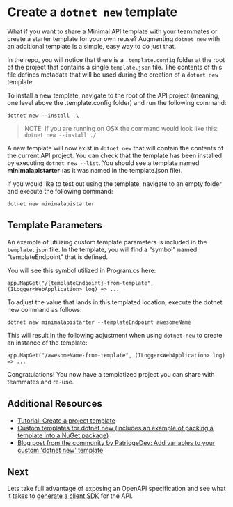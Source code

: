 # Create a `dotnet new` template

What if you want to share a Minimal API template with your teammates or create a starter template for your own reuse?  Augmenting `dotnet new` with an additional template is a simple, easy way to do just that.

In the repo, you will notice that there is a `.template.config` folder at the root of the project that contains a single `template.json` file.  The contents of this file defines metadata that will be used during the creation of a `dotnet new` template.

To install a new template, navigate to the root of the API project (meaning, one level above the .template.config folder) and run the following command:

`dotnet new --install .\`

>NOTE: If you are running on OSX the command would look like this: `dotnet new --install ./`

A new template will now exist in `dotnet new` that will contain the contents of the current API project.  You can check that the template has been installed by executing `dotnet new --list`.  You should see a template named **minimalapistarter** (as it was named in the template.json file).

If you would like to test out using the template, navigate to an empty folder and execute the following command:

`dotnet new minimalapistarter`

## Template Parameters

An example of utilizing custom template parameters is included in the `template.json` file.  In the template, you will find a "symbol" named "templateEndpoint" that is defined.  

You will see this symbol utilized in Program.cs here:

`app.MapGet("/{templateEndpoint}-from-template", (ILogger<WebApplication> log) => ...`

To adjust the value that lands in this templated location, execute the dotnet new command as follows:

`dotnet new minimalapistarter --templateEndpoint awesomeName`

This will result in the following adjustment when using `dotnet new` to create an instance of the template:

`app.MapGet("/awesomeName-from-template", (ILogger<WebApplication> log) => ...`


Congratulations!  You now have a templatized project you can share with teammates and re-use.

## Additional Resources

- [Tutorial: Create a project template](https://docs.microsoft.com/en-us/dotnet/core/tutorials/cli-templates-create-project-template)
- [Custom templates for dotnet new (includes an example of packing a template into a NuGet package)](https://docs.microsoft.com/en-us/dotnet/core/tools/custom-templates#packing-a-template-into-a-nuget-package-nupkg-file)
- [Blog post from the community by PatridgeDev: Add variables to your custom 'dotnet new' template](https://www.patridgedev.com/2018/10/22/add-variables-to-your-custom-dotnet-new-template/)

## Next

Lets take full advantage of exposing an OpenAPI specification and see what it takes to [generate a client SDK](generate-client-sdk.md) for the API.
